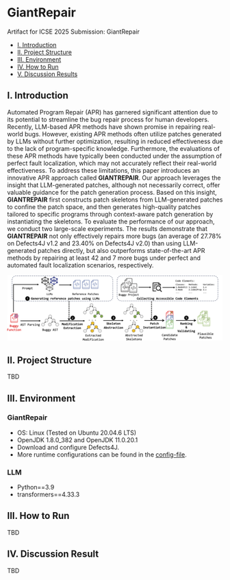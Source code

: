 # GiantRepair

Artifact for ICSE 2025 Submission: GiantRepair


* [I. Introduction](#i-introduction)
* [II. Project Structure](#ii-project-structure)
* [III. Environment](#iii-environment)
* [IV. How to Run](#iii-how-to-run)
* [V. Discussion Results](#iv-discussion-result)

## I. Introduction

Automated Program Repair (APR) has garnered significant attention due to its potential to streamline the bug repair process for human developers. Recently, LLM-based APR methods have shown promise in repairing real-world bugs. However, existing APR methods often utilize patches generated by LLMs without further optimization, resulting in reduced effectiveness due to the lack of program-specific knowledge. Furthermore, the evaluations of these APR methods have typically been conducted under the assumption of perfect fault localization, which may not accurately reflect their real-world effectiveness. To address these limitations, this paper introduces an innovative APR approach called **GIANTREPAIR**. Our approach leverages the insight that LLM-generated patches, although not necessarily correct, offer valuable guidance for the patch generation process. Based on this insight, **GIANTREPAIR** first constructs patch skeletons from LLM-generated patches to confine the patch space, and then generates high-quality patches tailored to specific programs through context-aware patch generation by instantiating the skeletons. To evaluate the performance of our approach, we conduct two large-scale experiments. The results demonstrate that **GIANTREPAIR** not only effectively repairs more bugs (an average of 27.78% on Defects4J v1.2 and 23.40% on Defects4J v2.0) than using LLM-generated patches directly, but also outperforms state-of-the-art APR methods by repairing at least 42 and 7 more bugs under perfect and automated fault localization scenarios, respectively.

![The workflow of this GaintRepair.\label{workflow}](./doc/figure/overview.png)

## II. Project Structure

TBD

## III. Environment

### GiantRepair

* OS: Linux (Tested on Ubuntu 20.04.6 LTS)
* OpenJDK 1.8.0_382 and OpenJDK 11.0.20.1
* Download and configure Defects4J.
* More runtime configurations can be found in the [config-file](/resources/conf).

### LLM

* Python==3.9
* transformers==4.33.3 

## III. How to Run

TBD

## IV. Discussion Result

TBD
